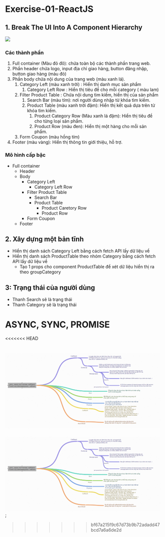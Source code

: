 # Exercise-01-ReactJS

## 1. Break The UI Into A Component Hierarchy

<image src="./image/exx1.png"></image>

### Các thành phần
1. Full container (Màu đỏ đô): chứa toàn bộ các thành phần trang web.
2. Phần header chứa logo, input địa chỉ giao hàng, button đăng nhập, button giao hàng (màu đỏ)
3. Phần body chứa nội dung của trang web (màu xanh lá).
    1. Category Left (màu xanh trời) : Hiển thị danh mục sản phẩm
        1. Category Left Row : Hiển thị tiêu đề cho mỗi category ( màu lam)
    2. Filter Product Table : Chứa nội dung tìm kiếm, hiển thị của sản phẩm
        1. Search Bar (màu tím): nơi người dùng nhập từ khóa tìm kiếm.
        2. Product Table (màu xanh trời đậm): Hiển thị kết quả dựa trên từ khóa tìm kiếm.
            1. Product Category Row (Màu xanh lá đậm): Hiển thị tiêu đề cho từng loại sản phẩm.
            2. Product Row (màu đen): Hiển thị một hàng cho mỗi sản phẩm.
    3. Form Coupon (màu hồng tím)
4. Footer (màu vàng): Hiển thị thông tin giới thiệu, hỗ trợ.

### Mô hình cấp bậc
- Full container
    - Header
    - Body
        - Category Left
            - Category Left Row
        - Filter Product Table
            - Search Bar
            - Product Table
                - Product Caretory Row
                - Product Row
        - Form Coupon
    - Footer
    
## 2. Xây dựng một bản tĩnh
- Hiển thị danh sách Category Left bằng cách fetch API lấy dữ liệu về
- Hiển thị danh sách ProductTable theo nhóm Category bằng cách fetch API lấy dữ liệu về 
    - Tạo 1 props cho component ProductTable để xét dữ liệu hiển thị ra theo groupCategory 

## 3: Trạng thái của người dùng
- Thanh Search sẽ là trạng thái 
- Thanh Category sẽ là trạng thái






# ASYNC, SYNC, PROMISE
<<<<<<< HEAD

![sync](./sun.png)
=======
![sync](./sun.png);
>>>>>>> bf67a215f9c67d73b9b72adadd47bcd7a6a6de2d

